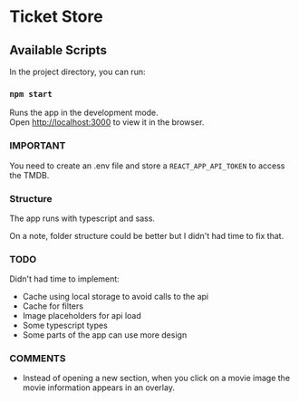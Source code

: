 # Ticket Store

## Available Scripts

In the project directory, you can run:

### `npm start`

Runs the app in the development mode.\
Open [http://localhost:3000](http://localhost:3000) to view it in the browser.

### IMPORTANT
You need to create an .env file and store a
`REACT_APP_API_TOKEN` to access the TMDB.

### Structure

The app runs with typescript and sass.

On a note, folder structure could be better but I didn't had time to fix that.

### TODO

Didn't had time to implement:
* Cache using local storage to avoid calls to the api
* Cache for filters
* Image placeholders for api load
* Some typescript types
* Some parts of the app can use more design

### COMMENTS
* Instead of opening a new section, when you click on a movie image the
movie information appears in an overlay.

